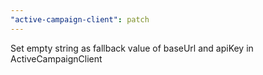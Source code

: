```yaml
---
"active-campaign-client": patch
---
```


Set empty string as fallback value of baseUrl and apiKey in ActiveCampaignClient
